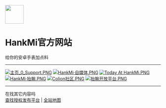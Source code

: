 <img src="favicon.ico" width="60" height="60" align="middle" />

# HankMi官方网站
给你的安卓手表加点料

***

[![主页_0_Support.PNG](https://s2.loli.net/2022/10/12/pZVsWb8D1rcPtIY.png)](https://www.hankmi.com/support)
[![HankMi·自媒体.PNG](https://s2.loli.net/2022/10/12/Kc1h6gHWr7eAi5d.png)](https://www.hankmi.com/live)
[![Today At HankMi.PNG](https://s2.loli.net/2022/10/12/rkE45bga6CnUWQX.png)](https://www.hankmi.com/today_at_hankmi)
[![HankMi·抬腕.PNG](https://s2.loli.net/2022/10/12/fwr1Langk2yxcQu.png)](https://www.hankmi.com/download)
[![Colion社区.PNG](https://s2.loli.net/2022/10/12/Myfbrv9noDd4ipT.png)](https://www.hankmi.com/community)
[![抬腕开放平台.PNG](https://s2.loli.net/2022/10/12/ldrZUTIF4gVNspL.png)](https://www.hankmi.com/dev)

***

在找其它内容吗  
[查找授权发布平台](support/to3rd.md)  |  [全站地图](Maps.md)  
